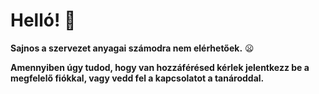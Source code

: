 # Helló! :wave:

**Sajnos a szervezet anyagai számodra nem elérhetőek.** :frowning:

**Amennyiben úgy tudod, hogy van hozzáférésed kérlek jelentkezz be a megfelelő fiókkal, vagy vedd fel a kapcsolatot a tanároddal.**
